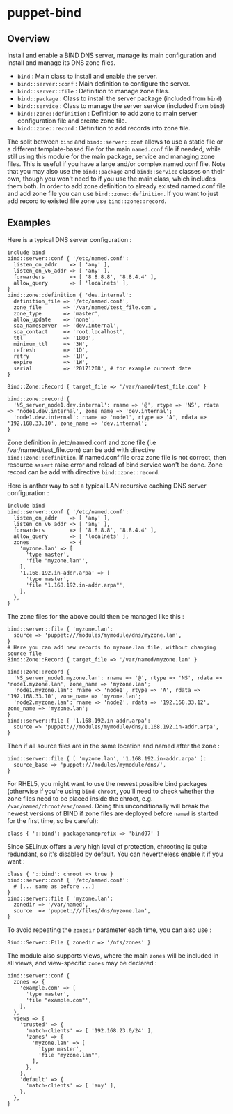 # puppet-bind

## Overview

Install and enable a BIND DNS server, manage its main configuration and install
and manage its DNS zone files.

* `bind` : Main class to install and enable the server.
* `bind::server::conf` : Main definition to configure the server.
* `bind::server::file` : Definition to manage zone files.
* `bind::package` : Class to install the server package (included from `bind`)
* `bind::service` : Class to manage the server service (included from `bind`)
* `bind::zone::definition` : Definition to add zone to main server configuration file and create zone file.
* `bind::zone::record` : Definition to add records into zone file.

The split between `bind` and `bind::server::conf` allows to use a static file
or a different template-based file for the main `named.conf` file if needed,
while still using this module for the main package, service and managing zone
files. This is useful if you have a large and/or complex named.conf file.
Note that you may also use the `bind::package` and `bind::service` classes on
their own, though you won't need to if you use the main class, which includes
them both. In order to add zone definition to already existed named.conf file and add zone file you can use `bind::zone::definition`. If you want to just add record to existed file zone use `bind::zone::record`.

## Examples

Here is a typical DNS server configuration :
```puppet
include bind
bind::server::conf { '/etc/named.conf':
  listen_on_addr    => [ 'any' ],
  listen_on_v6_addr => [ 'any' ],
  forwarders        => [ '8.8.8.8', '8.8.4.4' ],
  allow_query       => [ 'localnets' ],
}
bind::zone::definition { 'dev.internal':
  definition_file => '/etc/named.conf',
  zone_file       => '/var/named/test_file.com',
  zone_type       => 'master',
  allow_update    => 'none',
  soa_nameserver  => 'dev.internal',
  soa_contact     => 'root.localhost',
  ttl             => '1800',
  minimum_ttl     => '3H',
  refresh         => '1D',
  retry           => '1H',
  expire          => '1W',
  serial          => '20171208', # for example current date
}

Bind::Zone::Record { target_file => '/var/named/test_file.com' }

bind::zone::record {
  'NS_server_node1.dev.internal': rname => '@', rtype => 'NS', rdata => 'node1.dev.internal', zone_name => 'dev.internal';
  'node1.dev.internal': rname => 'node1', rtype => 'A', rdata => '192.168.33.10', zone_name => 'dev.internal';
}

```
Zone definition in /etc/named.conf and zone file (i.e /var/named/test_file.com) can be add with directive `bind::zone::definition`.
If named.conf file oraz zone file is not correct, then resource `assert` raise error and reload of bind service won't be done. Zone record can be add with directive `bind::zone::record`.



Here is anther way to set a typical LAN recursive caching DNS server configuration :
```puppet
include bind
bind::server::conf { '/etc/named.conf':
  listen_on_addr    => [ 'any' ],
  listen_on_v6_addr => [ 'any' ],
  forwarders        => [ '8.8.8.8', '8.8.4.4' ],
  allow_query       => [ 'localnets' ],
  zones             => {
    'myzone.lan' => [
      'type master',
      'file "myzone.lan"',
    ],
    '1.168.192.in-addr.arpa' => [
      'type master',
      'file "1.168.192.in-addr.arpa"',
    ],
  },
}
```

The zone files for the above could then be managed like this :

```puppet
bind::server::file { 'myzone.lan':
  source => 'puppet:///modules/mymodule/dns/myzone.lan',
}
# Here you can add new records to myzone.lan file, without changing source file
Bind::Zone::Record { target_file => '/var/named/myzone.lan' }

bind::zone::record {
  'NS_server_node1.myzone.lan': rname => '@', rtype => 'NS', rdata => 'node1.myzone.lan', zone_name => 'myzone.lan';
  'node1.myzone.lan': rname => 'node1', rtype => 'A', rdata => '192.168.33.10', zone_name => 'myzone.lan';
  'node2.myzone.lan': rname => 'node2', rdata => '192.168.33.12', zone_name => 'myzone.lan';
}
bind::server::file { '1.168.192.in-addr.arpa':
  source => 'puppet:///modules/mymodule/dns/1.168.192.in-addr.arpa',
}
```

Then if all source files are in the same location and named after the zone :

```puppet
bind::server::file { [ 'myzone.lan', '1.168.192.in-addr.arpa' ]:
  source_base => 'puppet:///modules/mymodule/dns/',
}
```

For RHEL5, you might want to use the newest possible bind packages 
(otherwise if you're using `bind-chroot`, you'll need to check
whether the zone files need to be placed inside the chroot, e.g.
`/var/named/chroot/var/named`. Doing this unconditionally will break
the newest versions of BIND if zone files are deployed before `named`
is started for the first time, so be careful):

```puppet
class { '::bind': packagenameprefix => 'bind97' }
```

Since SELinux offers a very high level of protection, chrooting is quite
redundant, so it's disabled by default. You can nevertheless enable it if
you want :

```puppet
class { '::bind': chroot => true }
bind::server::conf { '/etc/named.conf':
  # [... same as before ...]
}
bind::server::file { 'myzone.lan':
  zonedir => '/var/named',
  source  => 'puppet:///files/dns/myzone.lan',
}
```

To avoid repeating the `zonedir` parameter each time, you can also use :

```puppet
Bind::Server::File { zonedir => '/nfs/zones' }
```

The module also supports views, where the main `zones` will be included in all
views, and view-specific `zones` may be declared :

```puppet
bind::server::conf {
  zones => {
    'example.com' => [
      'type master',
      'file "example.com"',
    ],
  },
  views => {
    'trusted' => {
      'match-clients' => [ '192.168.23.0/24' ],
      'zones' => {
        'myzone.lan' => [
          'type master',
          'file "myzone.lan"',
        ],
      },
    },
    'default' => {
      'match-clients' => [ 'any' ],
    },
  },
}
```
